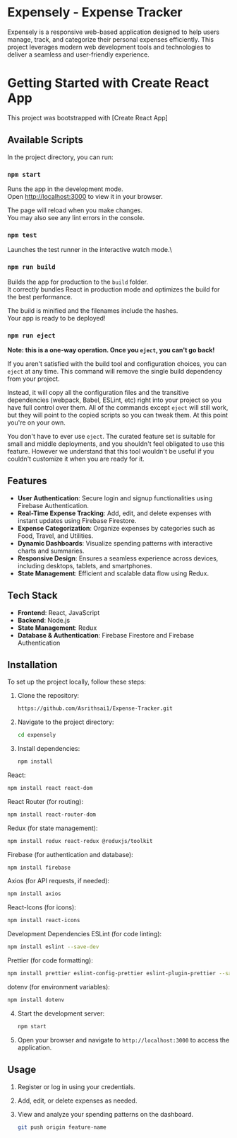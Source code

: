 # Expensely - Expense Tracker

Expensely is a responsive web-based application designed to help users manage, track, and categorize their personal expenses efficiently. This project leverages modern web development tools and technologies to deliver a seamless and user-friendly experience.

# Getting Started with Create React App

This project was bootstrapped with [Create React App]

## Available Scripts

In the project directory, you can run:

### `npm start`

Runs the app in the development mode.\
Open [http://localhost:3000](http://localhost:3000) to view it in your browser.

The page will reload when you make changes.\
You may also see any lint errors in the console.

### `npm test`

Launches the test runner in the interactive watch mode.\

### `npm run build`

Builds the app for production to the `build` folder.\
It correctly bundles React in production mode and optimizes the build for the best performance.

The build is minified and the filenames include the hashes.\
Your app is ready to be deployed!


### `npm run eject`

**Note: this is a one-way operation. Once you `eject`, you can't go back!**

If you aren't satisfied with the build tool and configuration choices, you can `eject` at any time. This command will remove the single build dependency from your project.

Instead, it will copy all the configuration files and the transitive dependencies (webpack, Babel, ESLint, etc) right into your project so you have full control over them. All of the commands except `eject` will still work, but they will point to the copied scripts so you can tweak them. At this point you're on your own.

You don't have to ever use `eject`. The curated feature set is suitable for small and middle deployments, and you shouldn't feel obligated to use this feature. However we understand that this tool wouldn't be useful if you couldn't customize it when you are ready for it.


## Features

- **User Authentication**: Secure login and signup functionalities using Firebase Authentication.
- **Real-Time Expense Tracking**: Add, edit, and delete expenses with instant updates using Firebase Firestore.
- **Expense Categorization**: Organize expenses by categories such as Food, Travel, and Utilities.
- **Dynamic Dashboards**: Visualize spending patterns with interactive charts and summaries.
- **Responsive Design**: Ensures a seamless experience across devices, including desktops, tablets, and smartphones.
- **State Management**: Efficient and scalable data flow using Redux.

## Tech Stack

- **Frontend**: React, JavaScript
- **Backend**: Node.js
- **State Management**: Redux
- **Database & Authentication**: Firebase Firestore and Firebase Authentication

## Installation

To set up the project locally, follow these steps:

1. Clone the repository:
   ```bash
   https://github.com/Asrithsai1/Expense-Tracker.git
   ```
2. Navigate to the project directory:
   ```bash
   cd expensely
   ```
3. Install dependencies:
   ```bash
   npm install 
   ```
  React:

```bash
npm install react react-dom
```
React Router (for routing):
```bash
npm install react-router-dom
```
Redux (for state management):
```bash
npm install redux react-redux @reduxjs/toolkit
```
Firebase (for authentication and database):
```bash
npm install firebase
```
Axios (for API requests, if needed):
```bash
npm install axios
```
React-Icons (for icons):
```bash
npm install react-icons
```
Development Dependencies
ESLint (for code linting):
```bash
npm install eslint --save-dev
```
Prettier (for code formatting):
```bash
npm install prettier eslint-config-prettier eslint-plugin-prettier --save-dev
```
dotenv (for environment variables):
```bash
npm install dotenv
```
4. Start the development server:
   ```bash
   npm start
   ```

5. Open your browser and navigate to `http://localhost:3000` to access the application.

## Usage

1. Register or log in using your credentials.
2. Add, edit, or delete expenses as needed.
3. View and analyze your spending patterns on the dashboard.

   ```bash
   git push origin feature-name
   ```



